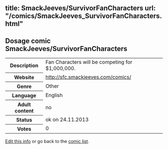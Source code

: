 title: SmackJeeves/SurvivorFanCharacters
url: "/comics/SmackJeeves_SurvivorFanCharacters.html"
---
Dosage comic SmackJeeves/SurvivorFanCharacters
-----------------------------------------

<p id="msg"></p>
<script type="text/javascript">
if (window.location.search === '?edit_info_mail=sent_ok') {
  var elem = document.getElementById("msg");
  elem.innerHTML = 'Edited information sucessfully sent for review, which is usually done daily. Thanks!';
  elem.className = 'ok';
}
</script>
<table class="comicinfo">
<tr>
<th>Description</th><td>Fan Characters will be competing for $1,000,000.</td>
</tr>
<tr>
<th>Website</th><td><a href="http://sfc.smackjeeves.com/comics/">http://sfc.smackjeeves.com/comics/</a></td>
</tr>
<tr>
<th>Genre</th><td>Other</td>
</tr>
<tr>
<th>Language</th><td>English</td>
</tr>
<tr>
<th>Adult content</th><td>no</td>
</tr>
<tr>
<th>Status</th><td>ok on 24.11.2013</td>
</tr>
<tr>
<th>Votes</th><td>0</td>
</tr>
</table>

[Edit this info](SmackJeeves_SurvivorFanCharacters_edit.html) or go back to the [comic list](../comic-index.html).
